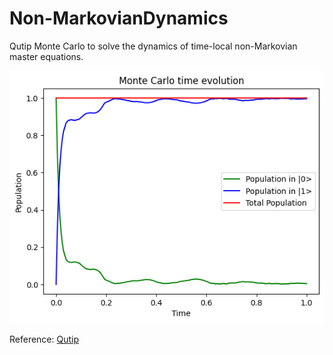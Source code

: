 # Non-MarkovianDynamics
Qutip Monte Carlo to solve the dynamics of time-local non-Markovian master equations.

![GitHub Logo](https://github.com/isadays/Non-MarkovianDynamics/blob/main/TimeEvolution.png)


Reference: [Qutip ](https://qutip.org/downloads/5.0.0a2/qutip-doc-5.0.pdf)
